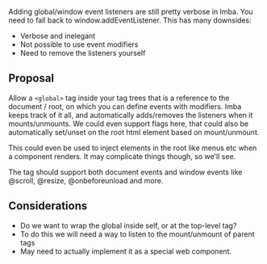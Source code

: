 Adding global/window event listeners are still pretty verbose in Imba. You need to fall back to window.addEventListener. This has many downsides:

- Verbose and inelegant
- Not possible to use event modifiers
- Need to remove the listeners yourself

## Proposal

Allow a `<global>` tag inside your tag trees that is a reference to the document / root, on which you can define events with modifiers. Imba keeps track of it all, and automatically adds/removes the listeners when it mounts/unmounts. We could even support flags here, that could also be automatically set/unset on the root html element based on mount/unmount.

This could even be used to inject elements in the root like menus etc when a component renders. It may complicate things though, so we'll see.

The tag should support both document events and window events like @scroll, @resize, @onbeforeunload and more.

## Considerations

- Do we want to wrap the global inside self, or at the top-level tag?
- To do this we will need a way to listen to the mount/unmount of parent tags
- May need to actually implement it as a special web component.
